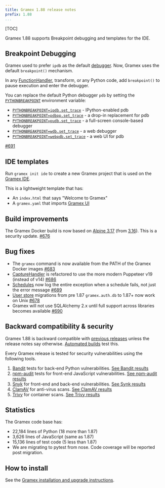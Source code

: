 ```yaml
---
title: Gramex 1.88 release notes
prefix: 1.88
...
```


[TOC]

Gramex 1.88 supports Breakpoint debugging and templates for the IDE.

## Breakpoint Debugging

Gramex used to prefer `ipdb` as the default [debugger](../../debug/#python-debugger).
Now, Gramex uses the default `breakpoint()` mechanism.

In any [FunctionHandler](../../functionhandler/), transform, or any Python code, add `breakpoint()`
to pause execution and enter the debugger.

You can replace the default Python debugger `pdb` by setting the [`PYTHONBREAKPOINT`](https://peps.python.org/pep-0553/) environment variable:

- [`PYTHONBREAKPOINT=ipdb.set_trace`](https://github.com/gotcha/ipdb) - IPython-enabled pdb
- [`PYTHONBREAKPOINT=pdbpp.set_trace`](https://github.com/pdbpp/pdbpp) - a drop-in replacement for pdb
- [`PYTHONBREAKPOINT=pudb.set_trace`](https://documen.tician.de/pudb/) - a full-screen console-based debugger
- [`PYTHONBREAKPOINT=wdb.set_trace`](https://github.com/Kozea/wdb) - a web debugger
- [`PYTHONBREAKPOINT=webpdb.set_trace`](https://github.com/romanvm/python-web-pdb) - a web UI for pdb

[#691](https://github.com/gramener/gramex/pull/691)

## IDE templates

Run `gramex init ide` to create a new Gramex project that is used on the [Gramex IDE](https://gramex.gramener.com/).

This is a lightweight template that has:

- An `index.html` that says "Welcome to Gramex"
- A `gramex.yaml` that imports [Gramex UI](../../uicomponents/)

## Build improvements

The Gramex Docker build is now based on [Alpine 3.17](https://hub.docker.com/layers/frolvlad/alpine-glibc/alpine-3.17/images/sha256-3bdc51a29c1ffb44cd866c489f0d64feb65dea5380775c88909d6c855917d3f6?context=explore)
(from [3.16](https://hub.docker.com/layers/frolvlad/alpine-glibc/alpine-3.16/images/sha256-a3e7c6fa4bc1d99bff330273a7cde972190a363f591c3bd0ad79564eb019092e?context=explore)). This is a security update.
[#676](https://github.com/gramener/gramex/pull/676)

## Bug fixes

- The `gramex` command is now available from the PATH of the Gramex Docker images [#683](https://github.com/gramener/gramex/pull/683)
- [CaptureHandler](../../capturehandler/) is refactored to use the more modern Puppeteer v19 (instead of v14) [#686](https://github.com/gramener/gramex/pull/686)
- [Schedules](../../scheduler/) now log the entire exception when a schedule fails, not just the error message [#689](https://github.com/gramener/gramex/pull/689)
- [User store](../../auth/#user-store) migrations from pre 1.87 `gramex.auth.db` to 1.87+ now work on Unix [#678](https://github.com/gramener/gramex/pull/678)
- Gramex will not use SQLAlchemy 2.x until full support across libraries becomes available [#690](https://github.com/gramener/gramex/pull/690)

## Backward compatibility & security

Gramex 1.88 is backward compatible with [previous releases](../) unless the release notes say otherwise.
[Automated builds](https://travis-ci.com/github/gramener/gramex/builds) test this.

Every Gramex release is tested for security vulnerabilities using the following tools.

1. [Bandit](https://bandit.readthedocs.io/) tests for back-end Python vulnerabilities.
   [See Bandit results](https://github.com/gramener/gramex/blob/master/reports/bandit.txt)
2. [npm-audit](https://docs.npmjs.com/cli/v6/commands/npm-audit) tests for front-end JavaScript vulnerabilities.
   [See npm-audit results](https://github.com/gramener/gramex/blob/master/reports/npm-audit.txt)
3. [Snyk](https://snyk.io/) for front-end and back-end vulnerabilities.
   [See Synk results](https://github.com/gramener/gramex/blob/master/reports/snyk.txt)
4. [ClamAV](https://www.clamav.net/) for anti-virus scans.
   [See ClamAV results](https://github.com/gramener/gramex/blob/master/reports/clamav.txt)
5. [Trivy](https://trivy.dev/) for container scans.
   [See Trivy results](https://github.com/gramener/gramex/blob/master/reports/trivy.txt)

## Statistics

The Gramex code base has:

- 22,184 lines of Python (18 more than 1.87)
- 3,626 lines of JavaScript (same as 1.87)
- 15,136 lines of test code (5 less than 1.87)
- We are migrating to pytest from nose. Code coverage will be reported post migration.

## How to install

See the [Gramex installation and upgrade instructions](../../install/).
